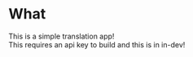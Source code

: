 # What
This is a simple translation app!		
This requires an api key to build and this is in in-dev!
